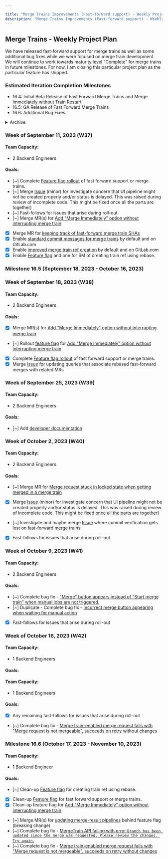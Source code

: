 ```yaml
---

title: "Merge Trains Improvements (Fast-forward support) - Weekly Project Plan"
description: "Merge Trains Improvements (Fast-forward support) - Weekly Project Plan - Pipeline Execution Group."
---
```


## Merge Trains - Weekly Project Plan

We have released fast-forward support for merge trains as well as some additional bug fixes while we were focused on merge train development. 
We will continue to work towards maturity level "Complete" for merge trains in future milestones. For now, I am closing this particular project
plan as the particular feature has shipped.


### Estimated Iteration Completion Milestones
- 16.4: Initial Beta Release of Fast Forward Merge Trains and Merge Immediately without Train Restart
- 16.5: GA Release of Fast Forward Merge Trains
- 16.6: Additional Bug Fixes


<details>
    <summary markdown="span">Archive</summary>

### Week of August 7, 2023 (W32)

#### Team Capacity:

  - 1 Backend Engineer

#### Goals:

  - [x] Merge [MR](https://gitlab.com/gitlab-org/gitlab/-/merge_requests/128177) for refactoring of the Merge Request code for [issue](https://gitlab.com/gitlab-org/gitlab/-/issues/420668)
  - [x] Merge [MR](https://gitlab.com/gitlab-org/gitlab/-/merge_requests/127531) for creating a train ref using rebase.

### Week of August 14, 2023 (W33)

#### Team Capacity:

  - 2.5 Backend Engineers

####  Goals:

  - [x]  [Feature flag rollout](https://gitlab.com/gitlab-org/gitlab/-/issues/420949) of [refactoring of the Merge Request code](https://gitlab.com/gitlab-org/gitlab/-/issues/420668).
  - [~]  Create MR(s) for [Add "Merge Immediately" option without interrupting merge train](https://gitlab.com/gitlab-org/gitlab/-/issues/414505)
  - [~] [Feature flag rollout](https://gitlab.com/gitlab-org/gitlab/-/issues/420161) of creating train ref using rebase.

### Week of August 21, 2023 (W34)

####  Team Capacity:

- 2.5 Backend Engineers

#### Goals:

  - [~] Merge [MR](https://gitlab.com/gitlab-org/gitlab/-/merge_requests/125921) for fast forward merge of train ref into target branch
  - [~] Merge MR(s) for [Add "Merge Immediately" option without interrupting merge train](https://gitlab.com/gitlab-org/gitlab/-/issues/414505)
  - [~] Merge MR for [Merge request stuck in locked state when getting merged in a merge train](https://gitlab.com/gitlab-org/gitlab/-/issues/389044)
  - [x] Create MR(s) for [Add "Merge Immediately" option without interrupting merge train](https://gitlab.com/gitlab-org/gitlab/-/issues/414505)

### Week of  August 28, 2023 (W35)

#### Team Capacity:

  - 2 Backend Engineers

#### Goals:

  - [x] Merge [MR](https://gitlab.com/gitlab-org/gitlab/-/merge_requests/125921) for fast forward merge of train ref into target branch
  - [x] Merge [MR](https://gitlab.com/gitlab-org/gitlab/-/merge_requests/129820) for using a different commit message when doing fast forward merges
  - [x] *Pulled forward* Merge [Issue](https://gitlab.com/gitlab-org/gitlab/-/issues/418819) for refactoring and aggregate specs
  - [~] Merge [Issue](https://gitlab.com/gitlab-org/gitlab/-/issues/418822) for investigating if merge commit and squash_commit_sha tracking is needed
  - [~] Merge MR(s) for [Add "Merge Immediately" option without interrupting merge train](https://gitlab.com/gitlab-org/gitlab/-/issues/414505)
  - [~] Rollout feature flag for [Add "Merge Immediately" option without interrupting merge train](https://gitlab.com/gitlab-org/gitlab/-/issues/414505)
  - [x] *Added* Bug fix for [Issue](https://gitlab.com/gitlab-org/gitlab/-/merge_requests/130467) encountered during initial rollout

### Week of September 4, 2023 (W36)

#### Team Capacity:

  - 2 Backend Engineers

#### Goals:

  - [~] Merge [Issue](https://gitlab.com/gitlab-org/gitlab/-/issues/418822) for investigating if merge commit and squash_commit_sha tracking is needed
  - [~] [Feature flag rollout](https://gitlab.com/gitlab-org/gitlab/-/issues/420161) of creating train ref using rebase.

</details>

### Week of September 11, 2023 (W37)

#### Team Capacity:

  - 2 Backend Engineers

#### Goals:

  - [~] Complete [Feature flag rollout](https://gitlab.com/gitlab-org/gitlab/-/issues/282442) of fast forward support or merge trains.
  - [~] Merge [Issue](https://gitlab.com/gitlab-org/gitlab/-/issues/420000) (minor) for investigate concern that UI pipeline might not be created properly and/or status is delayed. This was raised during review of incomplete code. This might be fixed once all the parts are together)
  - [~] Fast-follows for issues that arise during roll-out
  - [~] Merge MR(s) for [Add "Merge Immediately" option without interrupting merge train](https://gitlab.com/gitlab-org/gitlab/-/issues/414505)
  - [x] Merge MR for [keeping track of fast-forward merge train SHAs](https://gitlab.com/gitlab-org/gitlab/-/merge_requests/130763)
  - [x] Enable [standard commit messages for merge trains](https://gitlab.com/gitlab-org/gitlab/-/merge_requests/131308) by default and on GitLab.com
  - [x] Enable [improved merge train ref creation](https://gitlab.com/gitlab-org/gitlab/-/merge_requests/131218) by default and on GitLab.com
  - [x] Enable [Feature flag](https://gitlab.com/gitlab-org/gitlab/-/issues/420161) and one for SM of creating train ref using rebase.

### Milestone 16.5 (September 18, 2023 - October 16, 2023)

### Week of September 18, 2023 (W38)

#### Team Capacity:

  - 2 Backend Engineers

#### Goals:
  - [x] Merge MR(s) for [Add "Merge Immediately" option without interrupting merge train](https://gitlab.com/gitlab-org/gitlab/-/issues/414505)
  - [~] Rollout [feature flag](https://gitlab.com/gitlab-org/gitlab/-/issues/422111) for [Add "Merge Immediately" option without interrupting merge train](https://gitlab.com/gitlab-org/gitlab/-/issues/414505)
  - [x] Complete [Feature flag rollout](https://gitlab.com/gitlab-org/gitlab/-/issues/282442) of fast forward support or merge trains.
  - [x] Merge [Issue](https://gitlab.com/gitlab-org/gitlab/-/issues/425100) for updating queries that associate rebased fast-forward merges with related MRs

### Week of September 25, 2023 (W39)

#### Team Capacity:

- 2 Backend Engineers

#### Goals:
  - [~] Add [developer documentation](https://gitlab.com/gitlab-org/gitlab/-/issues/423893)

### Week of October 2, 2023 (W40)

#### Team Capacity:

- 2 Backend Engineers

#### Goals:
  - [~] Merge MR for [Merge request stuck in locked state when getting merged in a merge train](https://gitlab.com/gitlab-org/gitlab/-/issues/389044)
  - [x] Merge [Issue](https://gitlab.com/gitlab-org/gitlab/-/issues/420000) (minor) for investigate concern that UI pipeline might not be created properly and/or status is delayed. This was raised during review of incomplete code. This might be fixed once all the parts are together)
  - [~] Investigate and maybe merge [Issue](https://gitlab.com/gitlab-org/gitlab/-/issues/425219) where commit verification gets lost on fast-forward merge trains
  - [x] Fast-follows for issues that arise during roll-out

### Week of October 9, 2023 (W41)

#### Team Capacity:

- 2 Backend Engineers

#### Goals:
  - [~] Complete bug fix - ["Merge" button appears instead of "Start merge train" when manual jobs are not triggered.](https://gitlab.com/gitlab-org/gitlab/-/issues/382394)
  - [~] Duplicate - Complete bug fix - [Incorrect merge button appearing when waiting for manual action](https://gitlab.com/gitlab-org/gitlab/-/issues/300663)
  - [x] Fast-follows for issues that arise during roll-out

### Week of October 16, 2023 (W42)

#### Team Capacity:

- 1 Backend Engineers

#### Goals:


#### Team Capacity:

  - 1 Backend Engineers
  
#### Goals:
  - [x] Any remaining fast-follows for issues that arise during roll-out
  - [~] Complete bug fix - [Merge train-enabled merge request fails with "Merge request is not mergeable", succeeds on retry without changes](https://gitlab.com/gitlab-org/gitlab/-/issues/344021)



### Milestone 16.6 (October 17, 2023 - November 10, 2023)

#### Team Capacity:

  - 1 Backend Engineer

#### Goals:
  - [~] Clean-up [Feature flag](https://gitlab.com/gitlab-org/gitlab/-/issues/420161) for creating train ref using rebase.
  - [x] Clean-up [Feature flag](https://gitlab.com/gitlab-org/gitlab/-/issues/282442) for fast forward support or merge trains.
  - [x] Clean-up feature flag for [Add "Merge Immediately" option without interrupting merge train](https://gitlab.com/gitlab-org/gitlab/-/issues/414505)
  - [~] Merge MR(s) for [updating merge-result pipelines](https://gitlab.com/gitlab-org/gitlab/-/issues/421025) behind feature flag (breaking change)
  - [~] Complete bug fix - [MergeTrain API failing with error `Branch has been updated since the merge was requested. Please review the changes. Try again`.](https://gitlab.com/gitlab-org/gitlab/-/issues/409339)
  - [~] Complete bug fix - [Merge train-enabled merge request fails with "Merge request is not mergeable", succeeds on retry without changes](https://gitlab.com/gitlab-org/gitlab/-/issues/344021)
